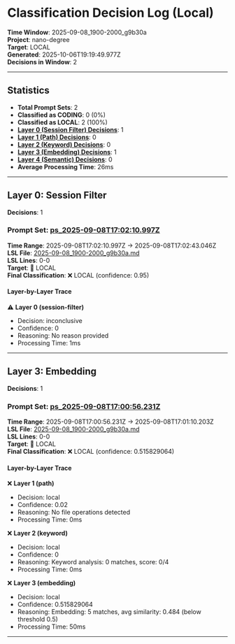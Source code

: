 # Classification Decision Log (Local)

**Time Window**: 2025-09-08_1900-2000_g9b30a<br>
**Project**: nano-degree<br>
**Target**: LOCAL<br>
**Generated**: 2025-10-06T19:19:49.977Z<br>
**Decisions in Window**: 2

---

## Statistics

- **Total Prompt Sets**: 2
- **Classified as CODING**: 0 (0%)
- **Classified as LOCAL**: 2 (100%)
- **[Layer 0 (Session Filter) Decisions](#layer-0-session-filter)**: 1
- **[Layer 1 (Path) Decisions](#layer-1-path)**: 0
- **[Layer 2 (Keyword) Decisions](#layer-2-keyword)**: 0
- **[Layer 3 (Embedding) Decisions](#layer-3-embedding)**: 1
- **[Layer 4 (Semantic) Decisions](#layer-4-semantic)**: 0
- **Average Processing Time**: 26ms

---

## Layer 0: Session Filter

**Decisions**: 1

### Prompt Set: [ps_2025-09-08T17:02:10.997Z](../../history/2025-09-08_1900-2000_g9b30a.md#ps_2025-09-08T17:02:10.997Z)

**Time Range**: 2025-09-08T17:02:10.997Z → 2025-09-08T17:02:43.046Z<br>
**LSL File**: [2025-09-08_1900-2000_g9b30a.md](../../history/2025-09-08_1900-2000_g9b30a.md#ps_2025-09-08T17:02:10.997Z)<br>
**LSL Lines**: 0-0<br>
**Target**: 📍 LOCAL<br>
**Final Classification**: ❌ LOCAL (confidence: 0.95)

#### Layer-by-Layer Trace

⚠️ **Layer 0 (session-filter)**
- Decision: inconclusive
- Confidence: 0
- Reasoning: No reason provided
- Processing Time: 1ms

---

## Layer 3: Embedding

**Decisions**: 1

### Prompt Set: [ps_2025-09-08T17:00:56.231Z](../../history/2025-09-08_1900-2000_g9b30a.md#ps_2025-09-08T17:00:56.231Z)

**Time Range**: 2025-09-08T17:00:56.231Z → 2025-09-08T17:01:10.203Z<br>
**LSL File**: [2025-09-08_1900-2000_g9b30a.md](../../history/2025-09-08_1900-2000_g9b30a.md#ps_2025-09-08T17:00:56.231Z)<br>
**LSL Lines**: 0-0<br>
**Target**: 📍 LOCAL<br>
**Final Classification**: ❌ LOCAL (confidence: 0.515829064)

#### Layer-by-Layer Trace

❌ **Layer 1 (path)**
- Decision: local
- Confidence: 0.02
- Reasoning: No file operations detected
- Processing Time: 0ms

❌ **Layer 2 (keyword)**
- Decision: local
- Confidence: 0
- Reasoning: Keyword analysis: 0 matches, score: 0/4
- Processing Time: 0ms

❌ **Layer 3 (embedding)**
- Decision: local
- Confidence: 0.515829064
- Reasoning: Embedding: 5 matches, avg similarity: 0.484 (below threshold 0.5)
- Processing Time: 50ms

---

